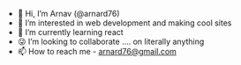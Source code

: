 - 👋 Hi, I’m Arnav (@arnard76)
- 👀 I’m interested in web development and making cool sites
- 🌱 I’m currently learning react
- 😜 I’m looking to collaborate .... on literally anything
- 📫 How to reach me - arnard76@gmail.com

<!---
arnard76/arnard76 is a ✨ special ✨ repository because its `README.md` (this file) appears on your GitHub profile.
You can click the Preview link to take a look at your changes.
--->
